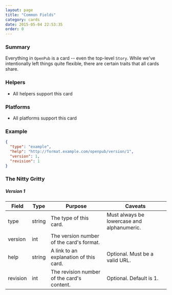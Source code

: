 ```yaml
---
layout: page
title: "Common Fields"
category: cards
date: 2015-05-04 22:53:35
order: 0
---
```


### Summary

Everything in `OpenPub` is a card -- even the top-level `Story`. While we've intentionally left things quite flexible, there are certain traits that all cards share.

### Helpers

 - All helpers support this card

### Platforms

 - All platforms support this card

### Example

````json
{
  "type": "example",
  "help": "http://format.example.com/openpub/version/1",
  "version": 1,
  "revision": 1
}
````

### The Nitty Gritty

##### Version 1

| Field | Type | Purpose | Caveats |
| ----- | ---- | ------- | ------- |
| type  | string | The type of this card. | Must always be lowercase and alphanumeric. |
| version | int | The version number of the card's format. ||
| help | string | A link to an explanation of this card. | Optional. Must be a valid URL. |
| revision | int | The revision number of the card's content. | Optional. Default is 1. |
